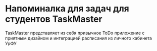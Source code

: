 # Напоминалка для задач для студентов TaskMaster
TaskMaster представляет из себя привычное ToDo приложение с приятным дизайном и интеграцией расписания из личного кабинета УрФУ
